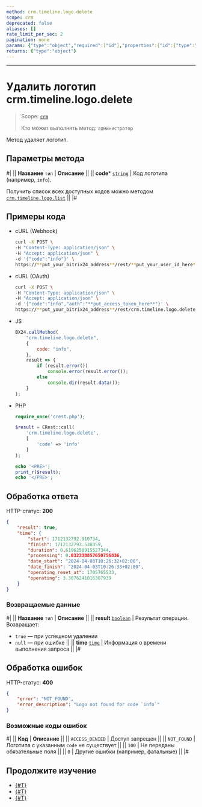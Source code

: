 ```yaml
---
method: crm.timeline.logo.delete
scope: crm
deprecated: false
aliases: []
rate_limit_per_sec: 2
pagination: none
params: {"type":"object","required":["id"],"properties":{"id":{"type":"integer"}}}
returns: {"type":"object"}
---
```



---

# Удалить логотип crm.timeline.logo.delete

> Scope: [`crm`](../../../../scopes/permissions.md)
>
> Кто может выполнять метод: `администратор`

Метод удаляет логотип.

## Параметры метода



#|
|| **Название**
`тип` | **Описание** ||
|| **code***
[`string`](../../../../data-types.md) | Код логотипа (например, `info`).

Получить список всех доступных кодов можно методом [`crm.timeline.logo.list`](./crm-timeline-logo-list.md) ||
|#

## Примеры кода





- cURL (Webhook)

    ```bash
    curl -X POST \
    -H "Content-Type: application/json" \
    -H "Accept: application/json" \
    -d '{"code":"info"}' \
    https://**put_your_bitrix24_address**/rest/**put_your_user_id_here**/**put_your_webhook_here**/crm.timeline.logo.delete
    ```

- cURL (OAuth)

    ```bash
    curl -X POST \
    -H "Content-Type: application/json" \
    -H "Accept: application/json" \
    -d '{"code":"info","auth":"**put_access_token_here**"}' \
    https://**put_your_bitrix24_address**/rest/crm.timeline.logo.delete
    ```

- JS

    ```js
    BX24.callMethod(
        "crm.timeline.logo.delete",
        {
            code: "info",
        },
        result => {
            if (result.error())
                console.error(result.error());
            else
                console.dir(result.data());
        }
    );
    ```

- PHP

    ```php
    require_once('crest.php');

    $result = CRest::call(
        'crm.timeline.logo.delete',
        [
            'code' => 'info'
        ]
    );

    echo '<PRE>';
    print_r($result);
    echo '</PRE>';
    ```



## Обработка ответа

HTTP-статус: **200**

```json
{
    "result": true,
    "time": {
        "start": 1712132792.910734,
        "finish": 1712132793.530359,
        "duration": 0.6196250915527344,
        "processing": 0.032338857650756836,
        "date_start": "2024-04-03T10:26:32+02:00",
        "date_finish": "2024-04-03T10:26:33+02:00",
        "operating_reset_at": 1705765533,
        "operating": 3.3076241016387939
    }
}
```

### Возвращаемые данные

#|
|| **Название**
`тип` | **Описание** ||
|| **result**
[`boolean`](../../../../data-types.md) | Результат операции. Возвращает:

- `true` — при успешном удалении
- `null` — при ошибке 
 ||
|| **time**
[`time`](../../../../data-types.md) | Информация о времени выполнения запроса ||
|#

## Обработка ошибок

HTTP-статус: **400**

```json
{
    "error": "NOT_FOUND",
    "error_description": "Logo not found for code `info`"
}
```



### Возможные коды ошибок

#|
|| **Код** | **Описание** ||
|| `ACCESS_DENIED` | Доступ запрещен ||
|| `NOT_FOUND` | Логотипа с указанным `code` не существует ||
|| `100` | Не переданы обязательные поля ||
|| `0` | Другие ошибки (например, фатальные) ||
|#



## Продолжите изучение 

- [{#T}](./crm-timeline-logo-add.md)
- [{#T}](./crm-timeline-logo-get.md)
- [{#T}](./crm-timeline-logo-list.md)

